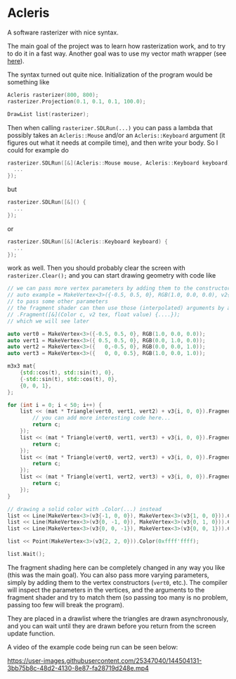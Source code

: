 # Acleris
A software rasterizer with nice syntax.

The main goal of the project was to learn how rasterization work, and to try to do it in a fast way. Another goal was to use my vector math wrapper (see [here](https://github.com/DenSinH/VMath)).

The syntax turned out quite nice. Initialization of the program would be something like 

```cxx
Acleris rasterizer(800, 800);
rasterizer.Projection(0.1, 0.1, 0.1, 100.0);

DrawList list(rasterizer);
```

Then when calling `rasterizer.SDLRun(...)` you can pass a lambda that possibly takes an `Acleris::Mouse` and/or an `Acleris::Keyboard` argument (it figures out what 
it needs at compile time), and then write your body. So I could for example do 
```cxx
rasterizer.SDLRun([&](Acleris::Mouse mouse, Acleris::Keyboard keyboard) {
  ...
});
```
but
```cxx
rasterizer.SDLRun([&]() {
  ...
});
```
or
```cxx
rasterizer.SDLRun([&](Acleris::Keyboard keyboard) {
  ...
});
```
work as well. Then you should probably clear the screen with `rasterizer.Clear();` and you can start drawing geometry with code like
```cxx
// we can pass more vertex parameters by adding them to the constructor, for example
// auto example = MakeVertex<3>({-0.5, 0.5, 0}, RGB(1.0, 0.0, 0.0), v2{1, 0}, 1.0f);
// to pass some other parameters
// the fragment shader can then use those (interpolated) arguments by adding them as arguments (in the right order), like
// .Fragment([&](Color c, v2 tex, float value) {....});
// which we will see later

auto vert0 = MakeVertex<3>({-0.5, 0.5, 0}, RGB(1.0, 0.0, 0.0));
auto vert1 = MakeVertex<3>({ 0.5, 0.5, 0}, RGB(0.0, 1.0, 0.0));
auto vert2 = MakeVertex<3>({   0,-0.5, 0}, RGB(0.0, 0.0, 1.0));
auto vert3 = MakeVertex<3>({   0, 0, 0.5}, RGB(1.0, 0.0, 1.0));

m3x3 mat{
    {std::cos(t), std::sin(t), 0},
    {-std::sin(t), std::cos(t), 0},
    {0, 0, 1},
};

for (int i = 0; i < 50; i++) {
    list << (mat * Triangle(vert0, vert1, vert2) + v3{i, 0, 0}).Fragment([](const Color& c) {
        // you can add more interesting code here...
        return c;
    });
    list << (mat * Triangle(vert0, vert1, vert3) + v3{i, 0, 0}).Fragment([](const Color& c) {
        return c;
    });
    list << (mat * Triangle(vert0, vert2, vert3) + v3{i, 0, 0}).Fragment([](const Color& c) {
        return c;
    });
    list << (mat * Triangle(vert1, vert2, vert3) + v3{i, 0, 0}).Fragment([](const Color& c) {
        return c;
    });
}

// drawing a solid color with .Color(...) instead
list << Line(MakeVertex<3>(v3{-1, 0, 0}), MakeVertex<3>(v3{1, 0, 0})).Color(RGB(1, 0, 0));
list << Line(MakeVertex<3>(v3{0, -1, 0}), MakeVertex<3>(v3{0, 1, 0})).Color(RGB(0, 1, 0));
list << Line(MakeVertex<3>(v3{0, 0, -1}), MakeVertex<3>(v3{0, 0, 1})).Color(RGB(0, 0, 1));

list << Point(MakeVertex<3>(v3{2, 2, 0})).Color(0xffff'ffff);

list.Wait();
```
The fragment shading here can be completely changed in any way you like (this was the main goal). You can also pass more varying parameters, simply by adding them 
to the vertex constructors (`vert0`, etc.). The compiler will inspect the parameters in the vertices, and the arguments to the fragment shader and try to match them
(so passing too many is no problem, passing too few will break the program).

They are placed in a drawlist where the triangles are drawn asynchronously, and you can wait until they are drawn before you return from the screen update function.

A video of the example code being run can be seen below:

https://user-images.githubusercontent.com/25347040/144504131-3bb75b8c-48d2-4130-8e87-fa28719d248e.mp4
